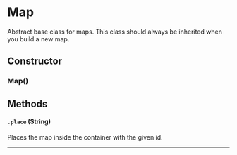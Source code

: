 # Map
Abstract base class for maps. This class should always be inherited when you build a new map.

## Constructor

### Map()

## Methods

#### `.place` (String)
  Places the map inside the container with the given id.

---
